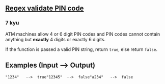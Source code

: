 <h2><a href=https://www.codewars.com/kata/55f8a9c06c018a0d6e000132/train/python target="_blank">Regex validate PIN code</a></h2><h3>7 kyu</h3><p>ATM machines allow 4 or 6 digit PIN codes and PIN codes cannot contain anything but <strong>exactly</strong> 4 digits or exactly 6 digits. </p><p>If the function is passed a valid PIN string, return <code>true</code>, else return <code>false</code>.</p><h2 id="examples-input----output">Examples (<strong>Input --&gt; Output)</strong></h2><pre><code>"1234"   --&gt;  true"12345"  --&gt;  false"a234"   --&gt;  false</code></pre>